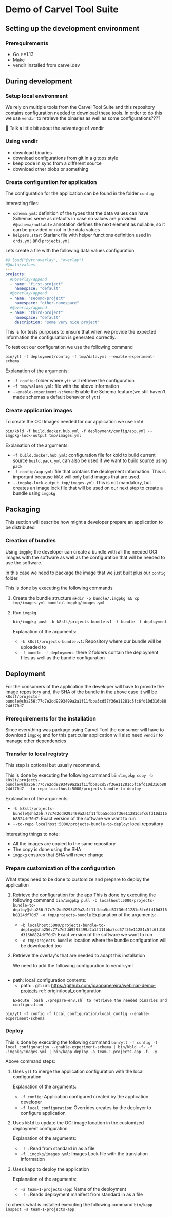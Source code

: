 # Demo of Carvel Tool Suite

## Setting up the development environment
### Prerequirements
- Go >=1.13
- Make
- vendir installed from carvel.dev

## During development
### Setup local environment
We rely on multiple tools from the Carvel Tool Suite and this repository contains
configuration needed to download these tools.
In order to do this we use `vendir` to retrieve the binaries as well as some configurations????

:construction: Talk a little bit about the advantage of vendir

### Using vendir

- download binaries
- download configurations from git in a gitops style
- keep code in sync from a different source
- download other blobs or something


### Create configuration for application

The configuration for the application can be found in the folder `config`

Interesting files:
- `schema.yml`: definition of the types that the data values can have
                Schemas serve as defaults in case no values are provided
                `#@schema/nullable` annotation defines the next element as nullable, so it can be provided or not in the data values
- `helpers.star`: Starlark file with helper functions definition used in `crds.yml` and `projects.yml`

Lets create a file with the following data values configuration

```yaml
#@ load("@ytt:overlay", "overlay")
#@data/values
---
projects:
  #@overlay/append
  - name: "first-project"
    namespace: "default"
  #@overlay/append
  - name: "second-project"
    namespace: "other-namespace"
  #@overlay/append
  - name: "third-project"
    namespace: "default"
    description: "some very nice project"
```

This is for tests purposes to ensure that when we provide the expected information
the configuration is generated correctly.

To test out our configuration we use the following command

`bin/ytt -f deployment/config -f tmp/data.yml --enable-experiment-schema`

Explanation of the arguments:
- `-f config`: folder where `ytt` will retrieve the configuration
- `-f tmp/values.yml`: file with the above information
- `--enable-experiment-schema`: Enable the Schema feature(we still haven't made schemas a default behavior of `ytt`)


### Create application images

To create the OCI Images needed for our application we use `kbld`

`bin/kbld -f build.docker.hub.yml -f deployment/config/app.yml --imgpkg-lock-output tmp/images.yml`

Explanation of the arguments:
- `-f build.docker.hub.yml`: configuration file for kbld to build current source
  `build.pack.yml` can also be used if we want to build source using `pack`
- `-f config/app.yml`: file that contains the deployment information. This is important because `kbld` will only
  build images that are used.
- `--imgpkg-lock-output tmp/images.yml`: This is not mandatory, but creates an image lock file that will
  be used on our next step to create a bundle using `imgpkg`

## Packaging

This section will describe how might a developer prepare an application to be distributed
### Creation of bundles

Using `imgpkg` the developer can create a bundle with all the needed OCI images with the software
as well as the configuration that will be needed to use the software.

In this case we need to package the image that we just built plus our `config` folder.

This is done by executing the following commands
1. Create the bundle structure
    `mkdir -p bundle/.imgpkg && cp tmp/images.yml bundle/.imgpkg/images.yml`
2. Run `imgpkg`
   
    `bin/imgpkg push -b k8slt/projects-bundle:v1 -f bundle -f deployment`
   
    Explanation of the arguments:
    - `-b k8slt/projects-bundle:v1`: Repository where our bundle will be uploaded to
    - `-f bundle -f deployment`: there 2 folders contain the deployment files as well as the bundle configuration

## Deployment

For the consumers of the application the developer will have to provide the image repository and,
the SHA of the bundle in the above case it will be `k8slt/projects-bundle@sha256:77c7e2dd9293499a2a1f11fbba5cd57f36e11281c5fc6fd10d316b8824df70d7`

### Prerequirements for the installation
Since everything was package using Carvel Tool the consumer will have to download `imgpkg` and for this particular
application will also need `vendir` to manage other dependencies

### Transfer to local registry

This step is optional but usually recommend.

This is done by executing the following command
`bin/imgpkg copy -b k8slt/projects-bundle@sha256:77c7e2dd9293499a2a1f11fbba5cd57f36e11281c5fc6fd10d316b8824df70d7 --to-repo localhost:5000/projects-bundle-to-deploy`

Explanation of the arguments:
- `-b k8slt/projects-bundle@sha256:77c7e2dd9293499a2a1f11fbba5cd57f36e11281c5fc6fd10d316b8824df70d7`: Exact version of the software we want to run
- `--to-repo localhost:5000/projects-bundle-to-deploy`: local repository

Interesting things to note:
- All the images are copied to the same repository
- The copy is done using the SHA
- `imgpkg` ensures that SHA will never change

### Prepare customization of the configuration

What steps need to be done to customize and prepare to deploy the application
1. Retrieve the configuration for the app
   This is done by executing the following command
   `bin/imgpkg pull -b localhost:5000/projects-bundle-to-deploy@sha256:77c7e2dd9293499a2a1f11fbba5cd57f36e11281c5fc6fd10d316b8824df70d7 -o tmp/projects-bundle`
   Explanation of the arguments:
   - `-b localhost:5000/projects-bundle-to-deploy@sha256:77c7e2dd9293499a2a1f11fbba5cd57f36e11281c5fc6fd10d316b8824df70d7`: Exact version of the software we want to run
   - `-o tmp/projects-bundle`: location where the bundle configuration will be downloaded too

2. Retrieve the overlay's that are needed to adapt this installation

    We need to add the following configuration to vendir.yml
    ```yaml
- path: local_configuration
  contents:
    - path: .
      git:
        url: https://github.com/joaopapereira/webinar-demo-projects
        ref: origin/local_configuration
    ```
   Execute `bash ./prepare-env.sh` to retrieve the needed binaries and configuration

`bin/ytt -f config -f local_configuration/local_config --enable-experiment-schema`

### Deploy

This is done by executing the following command
`bin/ytt -f config -f local_configuration --enable-experiment-schema | bin/kbld -f- -f .imgpkg/images.yml | bin/kapp deploy -a team-1-projects-app -f- -y`

Above command steps:
1. Uses `ytt` to merge the application configuration with the local configuration
   
   Explanation of the arguments:
   - `-f config`: Application configured created by the application developer
   - `-f local_configuration`: Overrides creates by the deployer to configure application
    
2. Uses `kbld` to  update the OCI image location in the customized deployment configuration

   Explanation of the arguments:
    - `-f-`: Read from standard in as a file
    - `-f .imgpkg/images.yml`: Images Lock file with the translation information
    
3. Uses kapp to deploy the application

   Explanation of the arguments:
    - `-a team-1-projects-app`: Name of the deployment
    - `-f-`: Reads deployment manifest from standard in as a file

To check what is installed executing the following command
`bin/kapp inspect -a team-1-projects-app`
